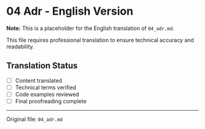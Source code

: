 # 04 Adr - English Version

**Note:** This is a placeholder for the English translation of `04_adr.md`.

This file requires professional translation to ensure technical accuracy and readability.

## Translation Status
- [ ] Content translated
- [ ] Technical terms verified
- [ ] Code examples reviewed
- [ ] Final proofreading complete

---

Original file: `04_adr.md`
